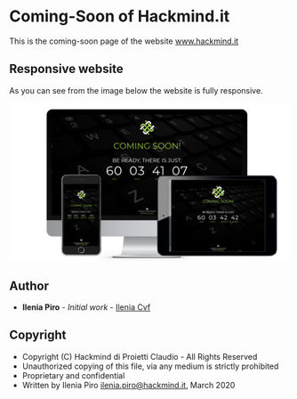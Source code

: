 # Coming-Soon of Hackmind.it

This is the coming-soon page of the website www.hackmind.it

## Responsive website

As you can see from the image below the website is fully responsive.

![Hackmind Coming-soon](https://github.com/ileniapiro/coming-soon_hackmind/raw/master/cs-hackmind-done.png)

## Author

* **Ilenia Piro** - *Initial work* - [Ilenia Cvf](https://github.com/ileniapiro)

## Copyright

* Copyright (C) Hackmind di Proietti Claudio - All Rights Reserved
* Unauthorized copying of this file, via any medium is strictly prohibited
* Proprietary and confidential
* Written by Ilenia Piro <ilenia.piro@hackmind.it>, March 2020
